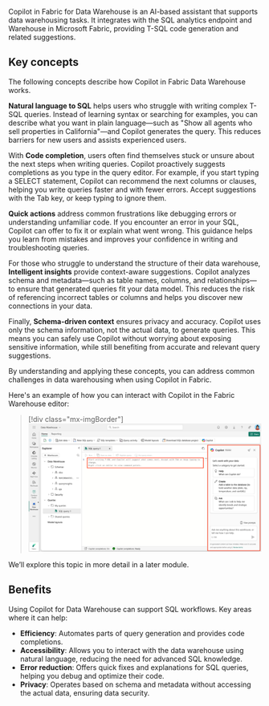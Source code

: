 Copilot in Fabric for Data Warehouse is an AI-based assistant that supports data warehousing tasks. It integrates with the SQL analytics endpoint and Warehouse in Microsoft Fabric, providing T-SQL code generation and related suggestions.

## Key concepts

The following concepts describe how Copilot in Fabric Data Warehouse works.

**Natural language to SQL** helps users who struggle with writing complex T-SQL queries. Instead of learning syntax or searching for examples, you can describe what you want in plain language—such as "Show all agents who sell properties in California"—and Copilot generates the query. This reduces barriers for new users and assists experienced users.

With **Code completion**, users often find themselves stuck or unsure about the next steps when writing queries. Copilot proactively suggests completions as you type in the query editor. For example, if you start typing a SELECT statement, Copilot can recommend the next columns or clauses, helping you write queries faster and with fewer errors. Accept suggestions with the Tab key, or keep typing to ignore them.

**Quick actions** address common frustrations like debugging errors or understanding unfamiliar code. If you encounter an error in your SQL, Copilot can offer to fix it or explain what went wrong. This guidance helps you learn from mistakes and improves your confidence in writing and troubleshooting queries.

For those who struggle to understand the structure of their data warehouse, **Intelligent insights** provide context-aware suggestions. Copilot analyzes schema and metadata—such as table names, columns, and relationships—to ensure that generated queries fit your data model. This reduces the risk of referencing incorrect tables or columns and helps you discover new connections in your data.

Finally, **Schema-driven context** ensures privacy and accuracy. Copilot uses only the schema information, not the actual data, to generate queries. This means you can safely use Copilot without worrying about exposing sensitive information, while still benefiting from accurate and relevant query suggestions.

By understanding and applying these concepts, you can address common challenges in data warehousing when using Copilot in Fabric.

Here's an example of how you can interact with Copilot in the Fabric Warehouse editor:

> [!div class="mx-imgBorder"]
> [![Screenshot of copilot in a Fabric Warehouse editor.](../media/copilot-data-warehouse.png)](../media/copilot-data-warehouse.png#lightbox)

We’ll explore this topic in more detail in a later module.

## Benefits

Using Copilot for Data Warehouse can support SQL workflows. Key areas where it can help:

- **Efficiency**: Automates parts of query generation and provides code completions.  
- **Accessibility**: Allows you to interact with the data warehouse using natural language, reducing the need for advanced SQL knowledge.  
- **Error reduction**: Offers quick fixes and explanations for SQL queries, helping you debug and optimize their code.  
- **Privacy**: Operates based on schema and metadata without accessing the actual data, ensuring data security.  
